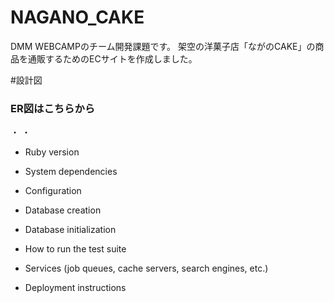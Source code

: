 # NAGANO_CAKE

DMM WEBCAMPのチーム開発課題です。
架空の洋菓子店「ながのCAKE」の商品を通販するためのECサイトを作成しました。

#設計図

### ER図はこちらから
・
・

* Ruby version

* System dependencies

* Configuration

* Database creation

* Database initialization

* How to run the test suite

* Services (job queues, cache servers, search engines, etc.)

* Deployment instructions
